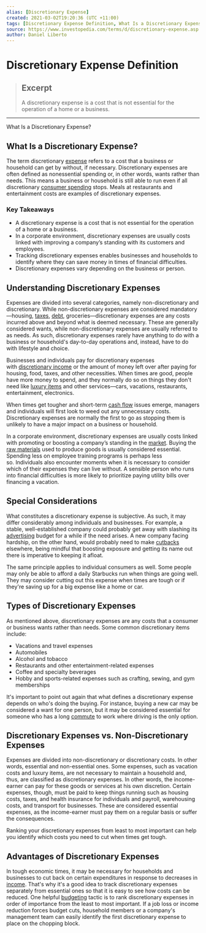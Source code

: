```yaml
---
alias: [Discretionary Expense]
created: 2021-03-02T19:20:36 (UTC +11:00)
tags: [Discretionary Expense Definition, What Is a Discretionary Expense?]
source: https://www.investopedia.com/terms/d/discretionary-expense.asp
author: Daniel Liberto
---
```


# Discretionary Expense Definition

> ## Excerpt
> A discretionary expense is a cost that is not essential for the operation of a home or a business.

---

What Is a Discretionary Expense?
## What Is a Discretionary Expense?

The term discretionary [expense](https://www.investopedia.com/terms/e/expense.asp) refers to a cost that a business or household can get by without, if necessary. Discretionary expenses are often defined as nonessential spending or, in other words, wants rather than needs. This means a business or household is still able to run even if all discretionary [consumer spending](https://www.investopedia.com/terms/c/consumer-spending.asp) stops. Meals at restaurants and entertainment costs are examples of discretionary expenses.

### Key Takeaways

-   A discretionary expense is a cost that is not essential for the operation of a home or a business.
-   In a corporate environment, discretionary expenses are usually costs linked with improving a company’s standing with its customers and employees.
-   Tracking discretionary expenses enables businesses and households to identify where they can save money in times of financial difficulties.
-   Discretionary expenses vary depending on the business or person.

## Understanding Discretionary Expenses

Expenses are divided into several categories, namely non-discretionary and discretionary. While non-discretionary expenses are considered mandatory—housing, [taxes](https://www.investopedia.com/terms/t/taxes.asp), [debt](https://www.investopedia.com/terms/d/debt.asp), groceries—discretionary expenses are any costs incurred above and beyond what is deemed necessary. These are generally considered wants, while non-discretionary expenses are usually referred to as needs. As such, discretionary expenses rarely have anything to do with a business or household's day-to-day operations and, instead, have to do with lifestyle and choice.

Businesses and individuals pay for discretionary expenses with [discretionary income](https://www.investopedia.com/terms/d/discretionaryincome.asp) or the amount of money left over after paying for housing, food, taxes, and other necessities. When times are good, people have more money to spend, and they normally do so on things they don't need like [luxury items](https://www.investopedia.com/terms/l/luxury-item.asp) and other services—cars, vacations, restaurants, entertainment, electronics.

When times get tougher and short-term [cash flow](https://www.investopedia.com/terms/c/cashflow.asp) issues emerge, managers and individuals will first look to weed out any unnecessary costs. Discretionary expenses are normally the first to go as stopping them is unlikely to have a major impact on a business or household.

In a corporate environment, discretionary expenses are usually costs linked with promoting or boosting a company’s standing in the [market](https://www.investopedia.com/terms/m/market.asp). Buying the [raw materials](https://www.investopedia.com/terms/r/rawmaterials.asp) used to produce goods is usually considered essential. Spending less on employee training programs is perhaps less so. Individuals also encounter moments when it is necessary to consider which of their expenses they can live without. A sensible person who runs into financial difficulties is more likely to prioritize paying utility bills over financing a vacation.

## Special Considerations

What constitutes a discretionary expense is subjective. As such, it may differ considerably among individuals and businesses. For example, a stable, well-established company could probably get away with slashing its [advertising](https://www.investopedia.com/terms/a/advertising-costs.asp) budget for a while if the need arises. A new company facing hardship, on the other hand, would probably need to make [cutbacks](https://www.investopedia.com/terms/c/cost-cutting.asp) elsewhere, being mindful that boosting exposure and getting its name out there is imperative to keeping it afloat.

The same principle applies to individual consumers as well. Some people may only be able to afford a daily Starbucks run when things are going well. They may consider cutting out this expense when times are tough or if they're saving up for a big expense like a home or car.

## Types of Discretionary Expenses

As mentioned above, discretionary expenses are any costs that a consumer or business wants rather than needs. Some common discretionary items include:

-   Vacations and travel expenses
-   Automobiles
-   Alcohol and tobacco
-   Restaurants and other entertainment-related expenses
-   Coffee and specialty beverages
-   Hobby and sports-related expenses such as crafting, sewing, and gym memberships

It's important to point out again that what defines a discretionary expense depends on who's doing the buying. For instance, buying a new car may be considered a want for one person, but it may be considered essential for someone who has a long [commute](https://www.investopedia.com/terms/c/commutingexpenses.asp) to work where driving is the only option.

## Discretionary Expenses vs. Non-Discretionary Expenses

Expenses are divided into non-discretionary or discretionary costs. In other words, essential and non-essential ones. Some expenses, such as vacation costs and luxury items, are not necessary to maintain a household and, thus, are classified as discretionary expenses. In other words, the income-earner can pay for these goods or services at his own discretion. Certain expenses, though, must be paid to keep things running such as housing costs, taxes, and health insurance for individuals and payroll, warehousing costs, and transport for businesses. These are considered essential expenses, as the income-earner must pay them on a regular basis or suffer the consequences.

Ranking your discretionary expenses from least to most important can help you identify which costs you need to cut when times get tough.

## Advantages of Discretionary Expenses

In tough economic times, it may be necessary for households and businesses to cut back on certain expenditures in response to decreases in [income](https://www.investopedia.com/terms/i/income.asp). That's why it's a good idea to track discretionary expenses separately from essential ones so that it is easy to see how costs can be reduced. One helpful [budgeting](https://i.investopedia.com/inv/pdf/tutorials/budgeting-basics.pdf) tactic is to rank discretionary expenses in order of importance from the least to most important. If a job loss or income reduction forces budget cuts, household members or a company's management team can easily identify the first discretionary expense to place on the chopping block.
